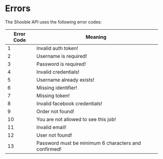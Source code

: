# Errors

The Shooble API uses the following error codes:

Error Code | Meaning
---------- | -------
1 | Invalid auth token!
2 | Username is required!
3 | Password is required!
4 | Invalid credentials!
5 | Username already exists!
6 | Missing identifier!
7 | Missing token!
8 | Invalid facebook credentials!
9 | Order not found!
10 | You are not allowed to see this job!
11 | Invalid email!
12 | User not found!
13 | Password must be minimum 6 characters and confirmed!
